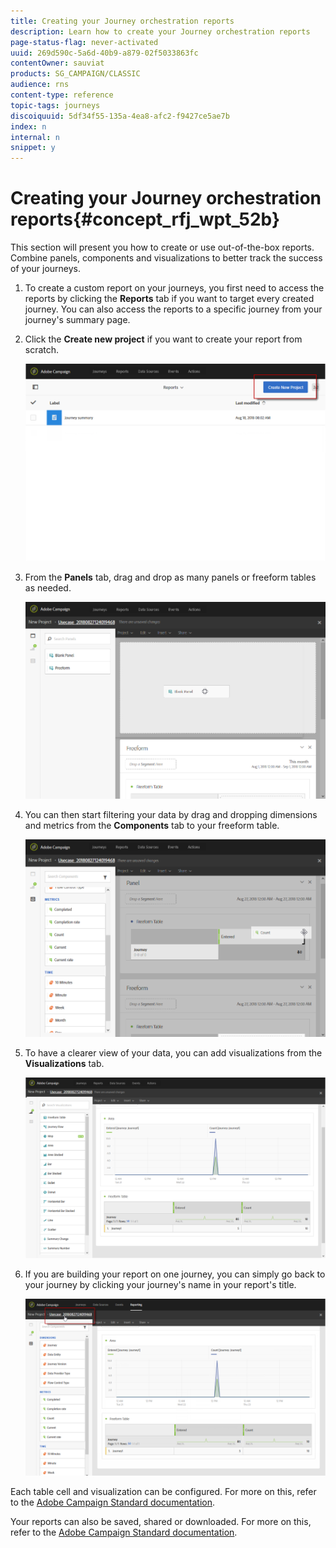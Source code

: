 ```yaml
---
title: Creating your Journey orchestration reports
description: Learn how to create your Journey orchestration reports
page-status-flag: never-activated
uuid: 269d590c-5a6d-40b9-a879-02f5033863fc
contentOwner: sauviat
products: SG_CAMPAIGN/CLASSIC
audience: rns
content-type: reference
topic-tags: journeys
discoiquuid: 5df34f55-135a-4ea8-afc2-f9427ce5ae7b
index: n
internal: n
snippet: y
---
```


# Creating your Journey orchestration reports{#concept_rfj_wpt_52b}

This section will present you how to create or use out-of-the-box reports. Combine panels, components and visualizations to better track the success of your journeys.

1. To create a custom report on your journeys, you first need to access the reports by clicking the **Reports** tab if you want to target every created journey. You can also access the reports to a specific journey from your journey's summary page.

1. Click the **Create new project** if you want to create your report from scratch. 

    ![](../assets/dynamic_report_journey_3.png)

1. From the **Panels** tab, drag and drop as many panels or freeform tables as needed. 

    ![](../assets/dynamic_report_journey_4.png)

1. You can then start filtering your data by drag and dropping dimensions and metrics from the **Components** tab to your freeform table. 

    ![](../assets/dynamic_report_journey_5.png)

1. To have a clearer view of your data, you can add visualizations from the **Visualizations** tab.

    ![](../assets/dynamic_report_journey_6.png)

1. If you are building your report on one journey, you can simply go back to your journey by clicking your journey's name in your report's title.

    ![](../assets/dynamic_report_journey_7.png)

Each table cell and visualization can be configured. For more on this, refer to the [Adobe Campaign Standard documentation](https://helpx.adobe.com/campaign/standard/reporting/using/adding-panels.html).

Your reports can also be saved, shared or downloaded. For more on this, refer to the [Adobe Campaign Standard documentation](https://helpx.adobe.com/campaign/standard/reporting/using/reporting-interface.html#toolbar).
